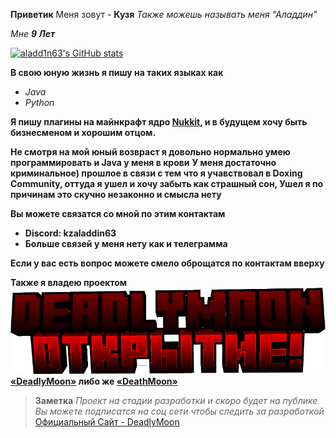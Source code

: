 **Приветик**
Меня зовут - **Кузя**
*Также можешь называть меня "Аладдин"*

*Мне **9 Лет***

[![aladd1n63's GitHub stats](https://github-readme-stats.vercel.app/api?username=aladd1n63&show_icons=true&theme=radical)](https://github.com/anuraghazra/github-readme-stats)

**В свою юную жизнь я пишу на таких языках как**
- *Java*
- *Python*

**Я пишу плагины на майнкрафт ядро [Nukkit](https://github.com/CloudburstMC/Nukkit), и в будущем хочу быть бизнесменом и хорошим отцом.**

**Не смотря на мой юный возвраст я довольно нормально умею программировать и Java у меня в крови**
**У меня достаточно криминальное) прошлое в связи с тем что я учавствовал в Doxing Community, оттуда я ушел и хочу забыть как страшный сон, Ушел я по причинам это скучно незаконно и смысла нету**

**Вы можете связатся со мной по этим контактам**
- **Discord: kzaladdin63**
- **Больше связей у меня нету как и телеграмма**

**Если у вас есть вопрос можете смело оброщатся по контактам вверху**

**Также я владею проектом
![Лого](https://github.com/DeadlyMoonBe/Github/blob/main/title.png)
[«DeadlyMoon»](https://github.com/DeadlyMoonBe/) либо же [«DeathMoon»](https://github.com/deadlymoonbe/)**
> **Заметка**
> *Проект на стадии разработки и скоро будет на публике*
> *Вы можете подписатся на соц сети чтобы следить за разработкой*
> [Официальный Сайт - DeadlyMoon](https://death-moon.su/)
